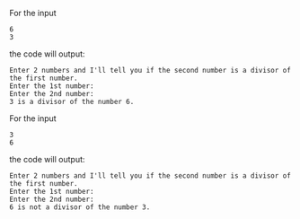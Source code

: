 For the input

```text
6
3
```

the code will output:

```text
Enter 2 numbers and I'll tell you if the second number is a divisor of the first number.
Enter the 1st number:
Enter the 2nd number:
3 is a divisor of the number 6.
```

For the input

```text
3
6
```

the code will output:

```text
Enter 2 numbers and I'll tell you if the second number is a divisor of the first number.
Enter the 1st number:
Enter the 2nd number:
6 is not a divisor of the number 3.
```